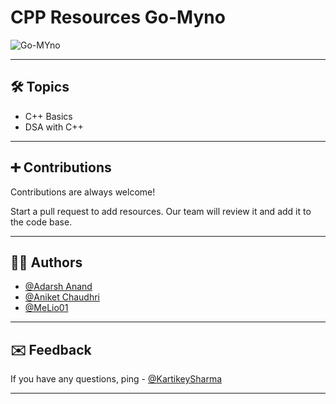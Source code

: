 
# CPP Resources Go-Myno

![Go-MYno](https://avatars.githubusercontent.com/u/90472883?s=200&v=4)

---

## 🛠 Topics

- C++ Basics
- DSA with C++

---

## ➕ Contributions

Contributions are always welcome!

Start a pull request to add resources. Our team will review it and add it to the code base.

---

## 👩‍💻 Authors

- [@Adarsh Anand](https://www.github.com/AdarshAnand67)
- [@Aniket Chaudhri](https://www.github.com/AniketChaudhri)
- [@MeLio01](https://github.com/MeLio01)

---

## ✉️ Feedback

If you have any questions, ping - [@KartikeySharma](https://github.com/KartikeySharma)

---


